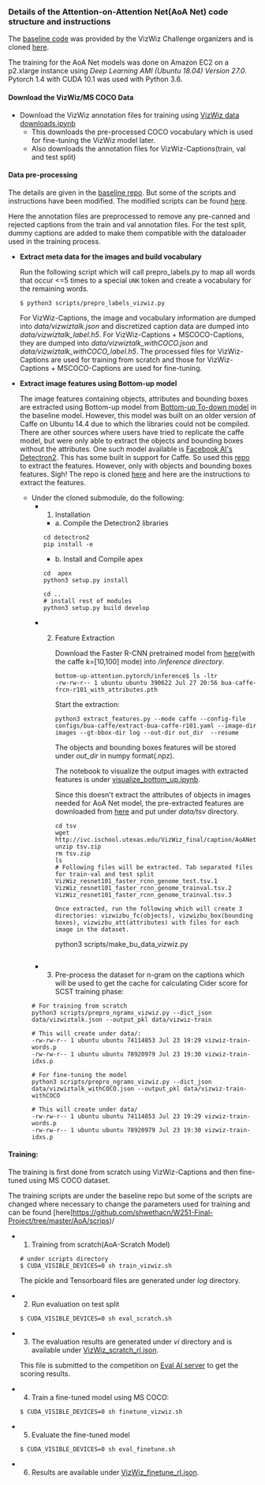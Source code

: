 ### Details of the Attention-on-Attention Net(AoA Net) code structure and instructions

The [baseline code](https://github.com/Yinan-Zhao/AoANet_VizWiz) was provided by the VizWiz Challenge organizers and is cloned [here](https://github.com/Yinan-Zhao/AoANet_VizWiz/tree/76c260940cdbcdf04e7cace09e015e85cf8870c2).

The training for the AoA Net models was done on Amazon EC2 on a p2.xlarge instance using <i>Deep Learning AMI (Ubuntu 18.04) Version 27.0</i>. Pytorch 1.4 with CUDA 10.1 was used with Python 3.6.


#### Download the VizWiz/MS COCO Data

- Download the VizWiz annotation files for training using [VizWiz data downloads.ipynb](https://github.com/shwethacn/W251-Final-Project/tree/master/AoA/scripts)
  - This downloads the pre-processed COCO vocabulary which is used for fine-tuning the VizWiz model later. 
  - Also downloads the annotation files for VizWiz-Captions(train, val and test split)
  
#### Data pre-processing

The details are given in the [baseline repo](https://github.com/Yinan-Zhao/AoANet_VizWiz/tree/76c260940cdbcdf04e7cace09e015e85cf8870c2/data).
But some of the scripts and instructions have been modified. The modified scripts can be found [here](https://github.com/shwethacn/W251-Final-Project/tree/master/AoA/scripts).

Here the annotation files are preprocessed to remove any pre-canned and rejected captions from the train and val annotation files. For the test split, dummy captions are added to make them compatible with the dataloader used in the training process.

- <b>Extract meta data for the images and build vocabulary</b>

   Run the following script which will call prepro_labels.py to map all words that occur <=5 times to a special `UNK` token and create a vocabulary for the remaining words.
   ```
   $ python3 scripts/prepro_labels_vizwiz.py
   ```
   For VizWiz-Captions, the image and vocabulary information are dumped into <i>data/vizwiztalk.json</i> and discretized caption data are dumped into <i>data/vizwiztalk_label.h5</i>. For VizWiz-Captions + MSCOCO-Captions, they are dumped into <i>data/vizwiztalk_withCOCO.json</i> and <i>data/vizwiztalk_withCOCO_label.h5</i>. The processed files for VizWiz-Captions are used for training from scratch and those for VizWiz-Captions + MSCOCO-Captions are used for fine-tuning.
   
- <b>Extract image features using Bottom-up model</b>

  The image features containing objects, attributes and bounding boxes are extracted using Bottom-up model from [Bottom-up To-down model](https://github.com/peteanderson80/bottom-up-attention) in the baseline model.
  However, this model was built on an older version of Caffe on Ubuntu 14.4 due to which the libraries could not be compiled. There are other sources where users have tried to replicate the caffe model, but were only able to extract the objects and bounding boxes without the attributes. One such model available is [Facebook AI's Detectron2](https://github.com/facebookresearch/detectron2). This has some built in support for Caffe. So used this [repo]( https://github.com/MILVLG/bottom-up-attention.pytorch) to extract the features. However, only with objects and bounding boxes features. Sigh! The repo is cloned [here](https://github.com/MILVLG/bottom-up-attention.pytorch/tree/051058d2daee42ffa878e72be6e892ef6e991ef6) and here are the instructions to extract the features.
  
  - Under the cloned submodule, do the following:
      - 1. Installation
          - a. Compile the Detectron2 libraries
          ```
          cd detectron2
          pip install -e
          ```
          - b. Install and Compile apex
          ```
          cd  apex
          python3 setup.py install 
          
          cd ..
          # install rest of modules
          python3 setup.py build develop
          ```
    - 2. Feature Extraction
    
         Download the Faster R-CNN pretrained model from [here](https://github.com/MILVLG/bottom-up-attention.pytorch/tree/051058d2daee42ffa878e72be6e892ef6e991ef6)(with the caffe k=[10,100] mode) into <i>/inference directory</i>.
         ```
         bottom-up-attention.pytorch/inference$ ls -ltr 
         -rw-rw-r-- 1 ubuntu ubuntu 390622 Jul 27 20:56 bua-caffe-frcn-r101_with_attributes.pth
         ```
         
         Start the extraction:
         ```
         python3 extract_features.py --mode caffe --config-file configs/bua-caffe/extract-bua-caffe-r101.yaml --image-dir images --gt-bbox-dir log --out-dir out_dir  --resume
         ```
         
         The objects and bounding boxes features will be stored under <i>out_dir</i> in numpy format(.npz).
         
         The notebook to visualize the output images with extracted features is under [visualize_bottom_up.ipynb](https://github.com/shwethacn/W251-Final-Project/tree/master/AoA/scripts).
         
         Since this doesn't extract the attributes of objects in images needed for AoA Net model, the pre-extracted features are downloaded from [here](http://ivc.ischool.utexas.edu/VizWiz_final/caption/AoANet_VizWiz/data/tsv.zip) and put under <i>data/tsv</i> directory.
         ```
         cd tsv
         wget  http://ivc.ischool.utexas.edu/VizWiz_final/caption/AoANet_VizWiz/data/tsv.zip
         unzip tsv.zip
         rm tsv.zip
         ls
         # Following files will be extracted. Tab separated files for train-val and test split
         VizWiz_resnet101_faster_rcnn_genome_test.tsv.1  VizWiz_resnet101_faster_rcnn_genome_trainval.tsv.2  VizWiz_resnet101_faster_rcnn_genome_trainval.tsv.3
                  
         Once extracted, run the following which will create 3 directories: vizwizbu_fc(objects), vizwizbu_box(bounding boxes), vizwizbu_att(attributes) with files for each image in the dataset.
         ```
         python3 scripts/make_bu_data_vizwiz.py
         ```
         
    - 3. Pre-process the dataset for n-gram on the captions which will be used to get the cache for calculating Cider score for SCST training phase:
    ```
    # For training from scratch
    python3 scripts/prepro_ngrams_vizwiz.py --dict_json data/vizwiztalk.json --output_pkl data/vizwiz-train
    
    # This will create under data/:
    -rw-rw-r-- 1 ubuntu ubuntu 74114853 Jul 23 19:29 vizwiz-train-words.p
    -rw-rw-r-- 1 ubuntu ubuntu 78920979 Jul 23 19:30 vizwiz-train-idxs.p
    
    # For fine-tuning the model
    python3 scripts/prepro_ngrams_vizwiz.py --dict_json data/vizwiztalk_withCOCO.json --output_pkl data/vizwiz-train-withCOCO
    
    # This will create under data/
    -rw-rw-r-- 1 ubuntu ubuntu 74114853 Jul 23 19:29 vizwiz-train-words.p
    -rw-rw-r-- 1 ubuntu ubuntu 78920979 Jul 23 19:30 vizwiz-train-idxs.p
    ```
    
#### Training:
The training is first done from scratch using VizWiz-Captions and then fine-tuned using MS COCO dataset.

The training scripts are under the baseline repo but some of the scripts are changed where necessary to change the parameters used for training and can be found [here]https://github.com/shwethacn/W251-Final-Project/tree/master/AoA/scrips)/

  - 1. Training from scratch(AoA-Scratch Model)
    ```
    # under scripts directory
    $ CUDA_VISIBLE_DEVICES=0 sh train_vizwiz.sh
    ```
    The pickle and Tensorboard files are generated under <i>log</i> directory.
    
  - 2. Run evaluation on test split
    ```
    $ CUDA_VISIBLE_DEVICES=0 sh eval_scratch.sh
    ```
 - 3. The evaluation results are generated under <i>vi</i> directory and is available under [VizWiz_scratch_rl.json](https://github.com/shwethacn/W251-Final-Project/tree/master/AoA/inference).
 
   This file is submitted to the competition on [Eval AI server](https://evalai.cloudcv.org/web/challenges/challenge-page/525/my-submission) to get the scoring results.
   
 - 4. Train a fine-tuned model using MS COCO:
   ```
   $ CUDA_VISIBLE_DEVICES=0 sh finetune_vizwiz.sh
   ```
   
- 5. Evaluate the fine-tuned model
  ```
  $ CUDA_VISIBLE_DEVICES=0 sh eval_finetune.sh
  ```
  
- 6. Results are available under [VizWiz_finetune_rl.json](https://github.com/shwethacn/W251-Final-Project/tree/master/AoA/inference).


    


         

         
         

  

   

  
